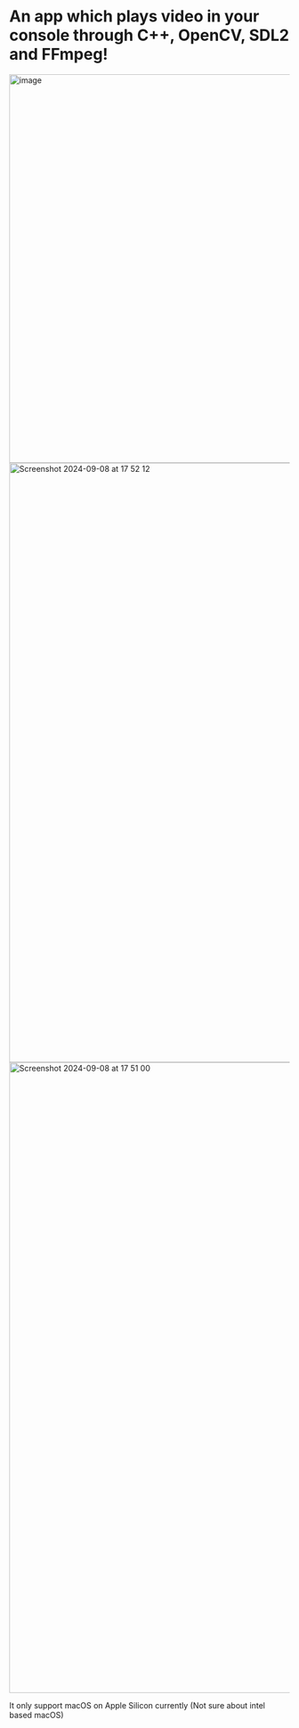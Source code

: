 # An app which plays video in your console through C++, OpenCV, SDL2 and FFmpeg!

<img width="697" alt="image" src="https://github.com/user-attachments/assets/75527a63-4e69-4a9a-a5a6-351450d97931">
<img width="1075" alt="Screenshot 2024-09-08 at 17 52 12" src="https://github.com/user-attachments/assets/a219cb31-0a63-4b8f-bdba-4febac3b264e">
<img width="1131" alt="Screenshot 2024-09-08 at 17 51 00" src="https://github.com/user-attachments/assets/e8198745-13e8-4a57-b648-ac1539e6fd22">

It only support macOS on Apple Silicon currently (Not sure about intel based macOS)
